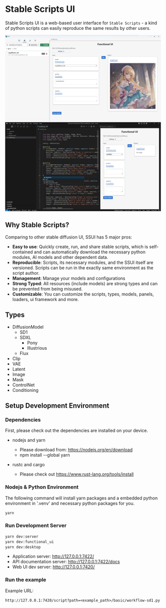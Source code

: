 Stable Scripts UI
====================

Stable Scripts UI is a web-based user interface for `Stable Scripts` - a kind of python scripts can easily reproduce the same results by other users.


![Desktop Version](doc/images/desktop.png)
![VSCode Plugin](doc/images/vscode-plugin.png)


## Why Stable Scripts?

Comparing to other stable diffusion UI, SSUI has 5 major pros:

- **Easy to use**: Quickly create, run, and share stable scripts, which is self-contained and can automatically download the necessary python modules, AI models and other dependent data.
- **Reproducible**: Scripts, its necessary modules, and the SSUI itself are versioned. Scripts can be run in the exactly same environment as the script author.
- **Management**: Manage your models and configurations 
- **Strong Typed**: All resources (include models) are strong types and can be prevented from being misused.
- **Customizable**: You can customize the scripts, types, models, panels, loaders, ui framework and more.


## Types

- DiffusionModel
  - SD1
  - SDXL
    - Pony
    - Illustrious
  - Flux
- Clip
- VAE
- Latent
- Image
- Mask
- ControlNet
- Conditioning


## Setup Development Environment

### Dependencies

First, please check out the dependencies are installed on your device.

- nodejs and yarn
  - Please download from: https://nodejs.org/en/download
  - npm install --global yarn

- rustc and cargo
  - Please check out https://www.rust-lang.org/tools/install


### Nodejs & Python Environment

The following command will install yarn packages and a embedded python environment in '.venv' and necessary python packages for you.

```bash
yarn
```


### Run Development Server

```bash
yarn dev:server
yarn dev:functional_ui
yarn dev:desktop
```

- Application server: http://127.0.0.1:7422/
- API documentation server: http://127.0.0.1:7422/docs
- Web UI dev server: http://127.0.0.1:7420/

### Run the example

Example URL: 
```
http://127.0.0.1:7420/script?path=<example_path>/basic/workflow-sd1.py
```